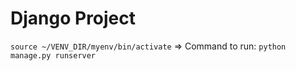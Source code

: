 # Django Project

`source ~/VENV_DIR/myenv/bin/activate`
=> Command to run:
`python manage.py runserver`
